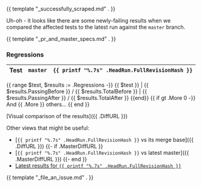 {{ template "_successfully_scraped.md" . }}

Uh-oh - it looks like there are some newly-failing results when we compared the affected tests
to the latest run against the `master` branch.

{{ template "_pr_and_master_specs.md" . }}

### Regressions

Test | `master` | `{{ printf "%.7s" .HeadRun.FullRevisionHash }}`
--- | --- | ---
{{ range $test, $results := .Regressions -}}
{{ $test }} | {{ $results.PassingBefore }} / {{ $results.TotalBefore }} | {{ $results.PassingAfter }} / {{ $results.TotalAfter }}
{{end}}
{{ if gt .More 0 -}}
And {{ .More }} others...
{{ end }}

[Visual comparison of the results]({{ .DiffURL }})

Other views that might be useful:
- [`{{ printf "%.7s" .HeadRun.FullRevisionHash }}` vs its merge base]({{ .DiffURL }})
{{- if .MasterDiffURL }}
- [`{{ printf "%.7s" .HeadRun.FullRevisionHash }}` vs latest master]({{ .MasterDiffURL }})
{{- end }}
- [Latest results for `{{ printf "%.7s" .HeadRun.FullRevisionHash }}`]({{.HostURL}}?sha={{.HeadRun.Revision}})

{{ template "_file_an_issue.md" . }}
